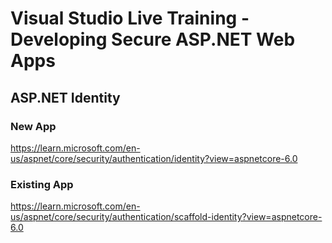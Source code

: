 # Visual Studio Live Training - Developing Secure ASP.NET Web Apps

## ASP.NET Identity
### New App
https://learn.microsoft.com/en-us/aspnet/core/security/authentication/identity?view=aspnetcore-6.0
### Existing App
https://learn.microsoft.com/en-us/aspnet/core/security/authentication/scaffold-identity?view=aspnetcore-6.0
